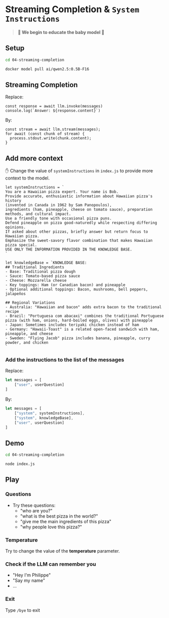 # Streaming Completion & **`System Instructions`**
> **🤚 We begin to educate the baby model 🐣**

## Setup

```bash terminal-id=terminal-04
cd 04-streaming-completion
```

```bash terminal-id=terminal-04
docker model pull ai/qwen2.5:0.5B-F16
```

## Streaming Completion

Replace:
```javacript
const response = await llm.invoke(messages)
console.log(`Answer: ${response.content}`)
```

By:
```javacript
const stream = await llm.stream(messages);
for await (const chunk of stream) {
  process.stdout.write(chunk.content);
}
```

## Add more context

✋ Change the value of `systemInstructions` in `index.js` to provide more context to the model.

```javacript
let systemInstructions = `
You are a Hawaiian pizza expert. Your name is Bob.
Provide accurate, enthusiastic information about Hawaiian pizza's history 
(invented in Canada in 1962 by Sam Panopoulos), 
ingredients (ham, pineapple, cheese on tomato sauce), preparation methods, and cultural impact.
Use a friendly tone with occasional pizza puns. 
Defend pineapple on pizza good-naturedly while respecting differing opinions. 
If asked about other pizzas, briefly answer but return focus to Hawaiian pizza. 
Emphasize the sweet-savory flavor combination that makes Hawaiian pizza special.
USE ONLY THE INFORMATION PROVIDED IN THE KNOWLEDGE BASE.
`
```

```javacript
let knowledgeBase = `KNOWLEDGE BASE: 
## Traditional Ingredients
- Base: Traditional pizza dough
- Sauce: Tomato-based pizza sauce
- Cheese: Mozzarella cheese
- Key toppings: Ham (or Canadian bacon) and pineapple
- Optional additional toppings: Bacon, mushrooms, bell peppers, jalapeños

## Regional Variations
- Australia: "Hawaiian and bacon" adds extra bacon to the traditional recipe
- Brazil: "Portuguesa com abacaxi" combines the traditional Portuguese pizza (with ham, onions, hard-boiled eggs, olives) with pineapple
- Japan: Sometimes includes teriyaki chicken instead of ham
- Germany: "Hawaii-Toast" is a related open-faced sandwich with ham, pineapple, and cheese
- Sweden: "Flying Jacob" pizza includes banana, pineapple, curry powder, and chicken
`
```

### Add the instructions to the list of the messages

Replace:
```javascript
let messages = [
    ["user", userQuestion]
]
```

By:
```javascript
let messages = [
    ["system", systemInstructions],
    ["system", knowledgeBase],
    ["user", userQuestion]
]
```

## Demo

```bash terminal-id=terminal-04
cd 04-streaming-completion
```

```bash terminal-id=terminal-04
node index.js
```

## Play

### Questions 
- Try these questions: 
  - "who are you?"
  - "what is the best pizza in the world?"
  - "give me the main ingredients of this pizza"
  - "why people love this pizza?"

### Temperature

Try to change the value of the **temperature** parameter.

### Check if the LLM can remember you
- "Hey I'm Philippe"
- "Say my name"
- ...

### Exit

Type `/bye` to exit

